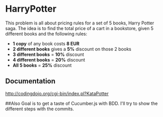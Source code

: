 # HarryPotter
This problem is all about pricing rules for a set of 5 books, Harry Potter saga. The idea is to find the total price of a cart
in a bookstore, given 5 different books and the following rules:
- <b>1 copy</b> of any book costs <b>8 EUR</b>
- <b>2 different books</b> gives a <b>5%</b> discount on those 2 books
- <b>3 different books</b> = <b>10%</b> discount
- <b>4 different books</b> = <b>20%</b> discount
- <b>All 5 books</b> = <b>25%</b> discount

## Documentation
http://codingdojo.org/cgi-bin/index.pl?KataPotter

##Also
Goal is to get a taste of Cucumber.js with BDD. I'll try to show the different steps with the commits.
